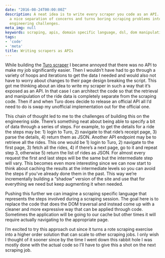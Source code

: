 ```yaml
---
date: "2016-08-24T00:00:00Z"
description: A neat idea is to write every scraper you code as an API. This provides
  a nice separation of concerns and turns boring scraping problems into interesting
  engineering challenges.
meta_img: null
keywords: scraping, apis, domain specific language, dsl, dom manipulation, meta programming
tags:
- 'code'
- 'meta'
title: Writing scrapers as APIs
---
```


While building the [Turo scraper](http://dangoldin.com/2016/08/21/downloading-your-turo-ride-history/) I became annoyed that there was no API to make my job significantly easier. Then I wouldn’t have had to go through a variety of hoops and iterations to get the data I needed and would also not have to worry about changes to their page design breaking the script. This got me thinking about an idea to write my scraper in such a way that it’s exposed as an API. In that case I can architect the code so that the retrieval and manipulation of the ride data is completely separate from the scraping code. Then if and when Turo does decide to release an official API all I’d need to do is swap my unofficial implementation out for the official one.

This chain of thought led to me to the challenges of building this on the engineering side. There’s something neat about being able to specify a bit of data through a series of steps. For example, to get the details for a ride the steps may be: 1) login to Turo, 2) navigate to that ride’s receipt page, 3) parse the details, 4) return them as JSON. Another API endpoint may be to retrieve all the rides. This one would be 1) login to Turo, 2) navigate to the first page, 3) fetch all the rides, 4) if there’s a next page, go to it and repeat step 3, otherwise 5) return the list of rides as JSON. For almost every request the first and last steps will be the same but the intermediate step will vary. This becomes even more interesting since we can now start to think about caching the results at the intermediate levels so you can avoid the steps if you’ve already done them in the past. This way we’re incrementally building a “shadow” version of the site and use that for everything we need but keep augmenting it when needed.

Pushing this further we can imagine a scraping specific language that represents the steps involved during a scraping session. The goal here is to replace the code that does the DOM traversal and instead come up with a cleaner and more expressive way that can be applied through code. Sometimes the application will be going to our cache but other times it will require actually navigating to the appropriate page.

I’m excited to try this approach out since it turns a rote scraping exercise into a higher order solution that can scale to other scraping jobs. I only wish I thought of it sooner since by the time I went down this rabbit hole I was mostly done with the actual code so I’ll have to give this a shot on the next scraping job.
